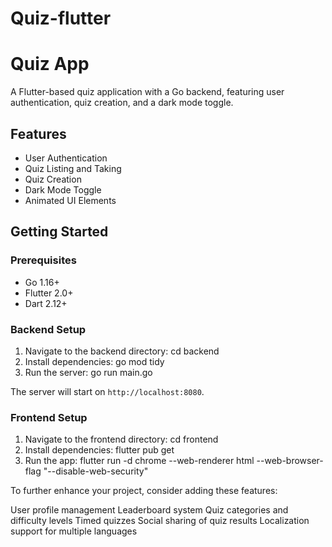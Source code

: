 # Quiz-flutter
# Quiz App

A Flutter-based quiz application with a Go backend, featuring user authentication, quiz creation, and a dark mode toggle.

## Features

- User Authentication
- Quiz Listing and Taking
- Quiz Creation
- Dark Mode Toggle
- Animated UI Elements

## Getting Started

### Prerequisites

- Go 1.16+
- Flutter 2.0+
- Dart 2.12+

### Backend Setup

1. Navigate to the backend directory: cd backend
2. Install dependencies: go mod tidy
3. Run the server: go run main.go

The server will start on `http://localhost:8080`.

### Frontend Setup

1. Navigate to the frontend directory: cd frontend
2. Install dependencies: flutter pub get
3. Run the app: flutter run -d chrome --web-renderer html --web-browser-flag "--disable-web-security" 


To further enhance your project, consider adding these features:

User profile management
Leaderboard system
Quiz categories and difficulty levels
Timed quizzes
Social sharing of quiz results
Localization support for multiple languages